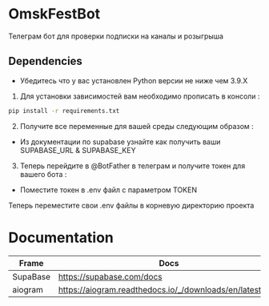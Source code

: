 # OmskFestBot
Телеграм бот для проверки подписки на каналы и розыгрыша

## Dependencies



- Убедитесь что у вас установлен Python версии не ниже чем 3.9.X


1. Для установки зависимостей вам необходимо прописать в консоли :

```sh
pip install -r requirements.txt
```

2. Получите все переменные для вашей среды следующим образом :

- Из документации по supabase узнайте как получить ваши SUPABASE_URL & SUPABASE_KEY

3. Теперь перейдите в @BotFather в телеграм и получите токен для вашего бота :

- Поместите токен в .env файл с параметром TOKEN 


Теперь переместите свои .env файлы в корневую директорию проекта


# Documentation 

| Frame    |   Docs                                                   |
|-----------|---------------------------------------------------------|
|SupaBase   | https://supabase.com/docs |
|aiogram    | https://aiogram.readthedocs.io/_/downloads/en/latest/pdf/ |
